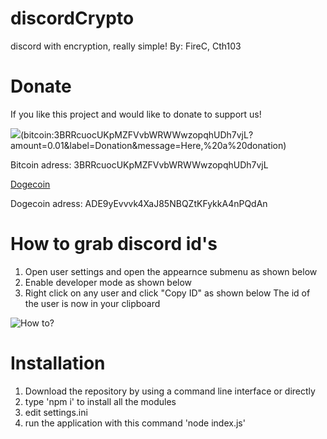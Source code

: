 # discordCrypto
discord with encryption, really simple!
By:
FireC, Cth103

# Donate
If you like this project and would like to donate to support us! 

![](https://s3-us-west-2.amazonaws.com/lglformsimg/z99mhB8DINA/bitcoin-button.png-bitcoin-button.png)(bitcoin:3BRRcuocUKpMZFVvbWRWWwzopqhUDh7vjL?amount=0.01&label=Donation&message=Here,%20a%20donation) 


Bitcoin adress: 3BRRcuocUKpMZFVvbWRWWwzopqhUDh7vjL 

[Dogecoin](dogecoin:ADE9yEvvvk4XaJ85NBQZtKFykkA4nPQdAn?amount=1000.00&label=Donation&message=Here,%20a%20donation)

Dogecoin adress: ADE9yEvvvk4XaJ85NBQZtKFykkA4nPQdAn

# How to grab discord id's
1. Open user settings and open the appearnce submenu as shown below
2. Enable developer mode as shown below
3. Right click on any user and click "Copy ID" as shown below
The id of the user is now in your clipboard

![How to?](http://i.imgur.com/f5Tyqt9.gif)

# Installation
1. Download the repository by using a command line interface or directly
2. type 'npm i' to install all the modules
3. edit settings.ini
4. run the application with this command 'node index.js'
